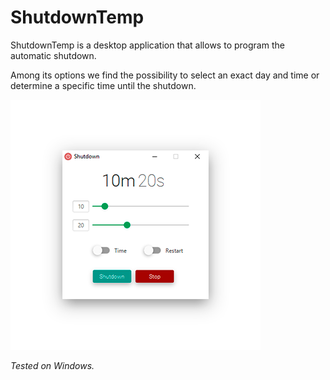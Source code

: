 # ShutdownTemp
ShutdownTemp is a desktop application that allows to program the automatic shutdown.

Among its options we find the possibility to select an exact day and time or determine a specific time until the shutdown.

![alt screenshot](https://raw.githubusercontent.com/seravifer/ShutdownTemp/master/screenshot.png)

*Tested on Windows.*
